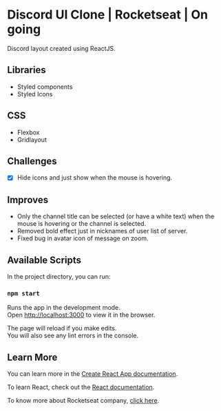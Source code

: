 # Discord UI Clone | Rocketseat | On going

Discord layout created using ReactJS.

## Libraries
 - Styled components
 - Styled Icons

## CSS
 - Flexbox
 - Gridlayout

## Challenges
- [x] Hide icons and just show when the mouse is hovering.

## Improves
- Only the channel title can be selected (or have a white text) when the mouse is hovering or the channel is selected.
- Removed bold effect just in nicknames of user list of server.
- Fixed bug in avatar icon of message on zoom.

## Available Scripts

In the project directory, you can run:

### `npm start`

Runs the app in the development mode.<br />
Open [http://localhost:3000](http://localhost:3000) to view it in the browser.

The page will reload if you make edits.<br />
You will also see any lint errors in the console.

## Learn More

You can learn more in the [Create React App documentation](https://facebook.github.io/create-react-app/docs/getting-started).

To learn React, check out the [React documentation](https://reactjs.org/).

To know more about Rocketseat company, [click here](https://rocketseat.com.br/).
